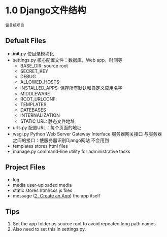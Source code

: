 # 1.0 Django文件结构
`留言板项目`
## Defualt Files
- __init__.py
使目录模块化
- settings.py
核心配置文件：数据库，Web app，时间等
  - BASE_DIR: source root
  - SECRET_KEY
  - DEBUG
  - ALLOWED_HOSTS:
  - INSTALLED_APPS: 保存所有默认和自定义应用名字
  - MIDDLEWARE
  - ROOT_URLCONF:
  - TEMPLATES
  - DATEBASES
  - INTERNALIZATION
  - STATIC URL: 静态文件地址
- urls.py
配置URL：每个页面的地址
- wsgi.py
Python Web Server Gateway Interface
服务器网关接口
与服务器之间的接口：使服务器识别Django网站
不会用到
- templates
stores html files 
- manage.py
command-line utility for administrative tasks

## Project Files 
-  log
-  media
user-uploaded media
-  static
stores html/css js files 
-  message ([2. Create an App](:note:6a1cff1c-fd9f-4b75-aff7-4476b68deb62))
the app itself

## Tips
1. Set the app folder as source root to avoid repeated long path names
2. Also need to set this in settings.py.